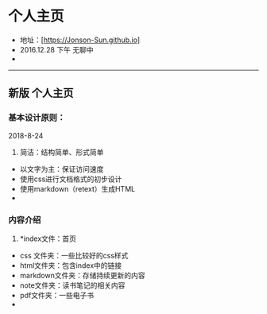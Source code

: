 # 个人主页  
- 地址：[https://Jonson-Sun.github.io]
- 2016.12.28 下午 无聊中  
- 
---
## 新版 个人主页 
### 基本设计原则：
2018-8-24

1. 简洁：结构简单、形式简单
-  以文字为主：保证访问速度
-  使用css进行文档格式的初步设计
- 使用markdown（retext）生成HTML
- 
### 内容介绍
1. *index文件：首页
- css 文件夹：一些比较好的css样式
- html文件夹：包含index中的链接
- markdown文件夹：存储持续更新的内容
- note文件夹：读书笔记的相关内容
- pdf文件夹：一些电子书
- 
